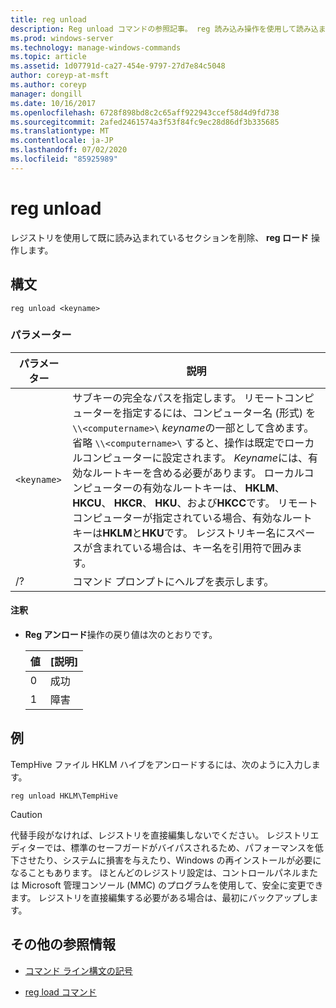 ```yaml
---
title: reg unload
description: Reg unload コマンドの参照記事。 reg 読み込み操作を使用して読み込まれたレジストリのセクションを削除します。
ms.prod: windows-server
ms.technology: manage-windows-commands
ms.topic: article
ms.assetid: 1d07791d-ca27-454e-9797-27d7e84c5048
author: coreyp-at-msft
ms.author: coreyp
manager: dongill
ms.date: 10/16/2017
ms.openlocfilehash: 6728f898bd8c2c65aff922943ccef58d4d9fd738
ms.sourcegitcommit: 2afed2461574a3f53f84fc9ec28d86df3b335685
ms.translationtype: MT
ms.contentlocale: ja-JP
ms.lasthandoff: 07/02/2020
ms.locfileid: "85925989"
---
```

# <a name="reg-unload"></a>reg unload

レジストリを使用して既に読み込まれているセクションを削除、 **reg ロード** 操作します。

## <a name="syntax"></a>構文

```
reg unload <keyname>
```

### <a name="parameters"></a>パラメーター

| パラメーター | 説明 |
|--|--|
| `<keyname>` | サブキーの完全なパスを指定します。 リモートコンピューターを指定するには、コンピューター名 (形式) を `\\<computername>\` *keyname*の一部として含めます。 省略 `\\<computername>\` すると、操作は既定でローカルコンピューターに設定されます。 *Keyname*には、有効なルートキーを含める必要があります。 ローカルコンピューターの有効なルートキーは、 **HKLM**、 **HKCU**、 **HKCR**、 **HKU**、および**HKCC**です。 リモートコンピューターが指定されている場合、有効なルートキーは**HKLM**と**HKU**です。 レジストリキー名にスペースが含まれている場合は、キー名を引用符で囲みます。 |
| /? | コマンド プロンプトにヘルプを表示します。 |

#### <a name="remarks"></a>注釈

- **Reg アンロード**操作の戻り値は次のとおりです。

    | 値 | [説明] |
    |--|--|
    | 0 | 成功 |
    | 1 | 障害 |

## <a name="examples"></a>例

TempHive ファイル HKLM ハイブをアンロードするには、次のように入力します。

```
reg unload HKLM\TempHive
```

> [!CAUTION]
> 代替手段がなければ、レジストリを直接編集しないでください。 レジストリエディターでは、標準のセーフガードがバイパスされるため、パフォーマンスを低下させたり、システムに損害を与えたり、Windows の再インストールが必要になることもあります。 ほとんどのレジストリ設定は、コントロールパネルまたは Microsoft 管理コンソール (MMC) のプログラムを使用して、安全に変更できます。 レジストリを直接編集する必要がある場合は、最初にバックアップします。

## <a name="additional-references"></a>その他の参照情報

- [コマンド ライン構文の記号](command-line-syntax-key.md)

- [reg load コマンド](reg-load.md)
